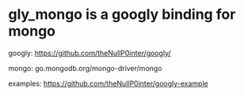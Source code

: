 # gly_mongo is a googly binding for mongo

googly: https://github.com/theNullP0inter/googly/

mongo: go.mongodb.org/mongo-driver/mongo

examples: https://github.com/theNullP0inter/googly-example 